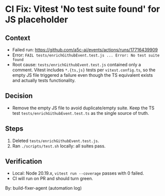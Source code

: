 # CI Fix: Vitest 'No test suite found' for JS placeholder

## Context
- Failed run: https://github.com/a5c-ai/events/actions/runs/17716439909
- Error: `FAIL tests/enrichGithubEvent.test.js ... Error: No test suite found`
- Root cause: `tests/enrichGithubEvent.test.js` contained only a comment. Vitest includes `*.{ts,js}` tests per `vitest.config.ts`, so the empty JS file triggered a failure even though the TS equivalent exists and actually tests functionality.

## Decision
- Remove the empty JS file to avoid duplicate/empty suite. Keep the TS test `tests/enrichGithubEvent.test.ts` as the single source of truth.

## Steps
1) Deleted `tests/enrichGithubEvent.test.js`.
2) Ran `./scripts/test.sh` locally: all suites pass.

## Verification
- Local: Node 20.19.x, `vitest run --coverage` passes with 0 failed.
- CI will run on PR and should turn green.

By: build-fixer-agent (automation log)
